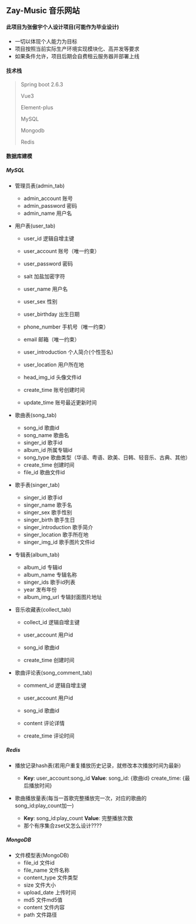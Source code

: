 ## Zay-Music 音乐网站

####  此项目为张傲宇个人设计项目(可能作为毕业设计)

- 一切以体现个人能力为目标
- 项目按照当前实际生产环境实现模块化、高并发等要求
- 如果条件允许，项目后期会自费租云服务器并部署上线

#### 技术栈

> Spring boot 2.6.3
>
> Vue3
>
> Element-plus
>
> MySQL
>
> Mongodb
>
> Redis
>

#### 数据库建模

##### MySQL

- 管理员表(admin_tab)
  - admin_account 账号
  - admin_password 密码
  - admin_name 用户名
  
- 用户表(user_tab)

  - user_id 逻辑自增主键

  - user_account 账号（唯一约束）
  - user_password 密码
  - salt 加盐加密字符
  - user_name 用户名
  - user_sex 性别
  - user_birthday 出生日期
  - phone_number 手机号（唯一约束）
  - email 邮箱（唯一约束）
  - user_introduction 个人简介(个性签名)
  - user_location 用户所在地
  - head_img_id  头像文件id
  - create_time 账号创建时间
  - update_time 账号最近更新时间

- 歌曲表(song_tab)
  - song_id 歌曲id
  - song_name 歌曲名
  - singer_id 歌手id
  - album_id 所属专辑id
  - song_type 歌曲类型（华语、粤语、欧美、日韩、轻音乐、古典、其他）
  - create_time 创建时间
  - file_id 歌曲文件id
  
- 歌手表(singer_tab)
  - singer_id 歌手id
  - singer_name 歌手名
  - singer_sex 歌手性别
  - singer_birth 歌手生日
  - singer_introduction 歌手简介
  - singer_location 歌手所在地
  - singer_img_id 歌手图片文件id
  
- 专辑表(album_tab)
  - album_id 专辑id
  - album_name 专辑名称
  - singer_ids 歌手id列表
  - year 发布年份
  - album_img_url 专辑封面图片地址
  
- 音乐收藏表(collect_tab)
  
  - collect_id 逻辑自增主键
  
  - user_account 用户id
  - song_id 歌曲id
  - create_time 创建时间
  
- 歌曲评论表(song_comment_tab)
  
  - comment_id 逻辑自增主键
  
  - user_account 用户id
  - song_id 歌曲id
  - content 评论详情
  - create_time 评论时间
  
##### Redis

- 播放记录hash表(若用户重复播放历史记录，就修改本次播放时间为最新)
  
  - **Key**: user_account:song_id **Value**: song_id: {歌曲id} create_time: {最后播放时间}
- 歌曲播放量表(每当一首歌完整播放完一次，对应的歌曲的song_id:play_count加一)
  - **Key**: song_id:play_count **Value**:  完整播放次数
  - 那个有序集合zset又怎么设计????

##### MongoDB

- 文件模型表(MongoDB)
  - file_id 文件id
  - file_name 文件名称
  - content_type 文件类型
  - size 文件大小
  - upload_date 上传时间
  - md5 文件md5值
  - content 文件内容
  - path 文件路径
